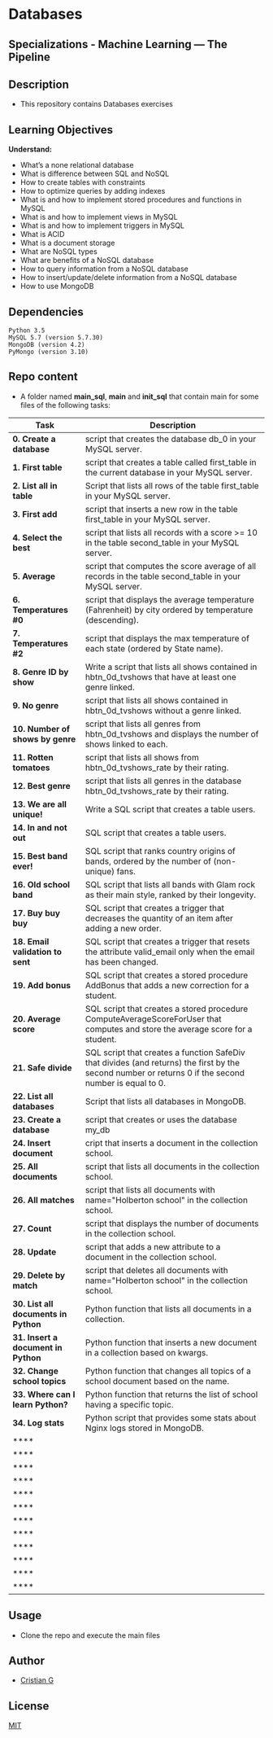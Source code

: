 # Databases

## Specializations - Machine Learning ― The Pipeline

## Description

* This repository contains Databases exercises

## Learning Objectives

**Understand:**

* What’s a none relational database
* What is difference between SQL and NoSQL
* How to create tables with constraints
* How to optimize queries by adding indexes
* What is and how to implement stored procedures and functions in MySQL
* What is and how to implement views in MySQL
* What is and how to implement triggers in MySQL
* What is ACID
* What is a document storage
* What are NoSQL types
* What are benefits of a NoSQL database
* How to query information from a NoSQL database
* How to insert/update/delete information from a NoSQL database
* How to use MongoDB


## Dependencies
```
Python 3.5
MySQL 5.7 (version 5.7.30)
MongoDB (version 4.2)
PyMongo (version 3.10)
```

## Repo content
* A folder named **main_sql**, **main** and **init_sql** that contain main for some files of the following tasks:

| Task | Description |
| --- | --- |
|**0. Create a database**| script that creates the database db_0 in your MySQL server.
|**1. First table**| script that creates a table called first_table in the current database in your MySQL server.
|**2. List all in table**| Script that lists all rows of the table first_table in your MySQL server.
|**3. First add**| script that inserts a new row in the table first_table in your MySQL server.
|**4. Select the best**|  script that lists all records with a score >= 10 in the table second_table in your MySQL server.
|**5. Average**| script that computes the score average of all records in the table second_table in your MySQL server.
|**6. Temperatures #0**| script that displays the average temperature (Fahrenheit) by city ordered by temperature (descending).
|**7. Temperatures #2**| script that displays the max temperature of each state (ordered by State name).
|**8. Genre ID by show**| Write a script that lists all shows contained in hbtn_0d_tvshows that have at least one genre linked.
|**9. No genre**| script that lists all shows contained in hbtn_0d_tvshows without a genre linked.
|**10. Number of shows by genre**| script that lists all genres from hbtn_0d_tvshows and displays the number of shows linked to each.
|**11. Rotten tomatoes**| script that lists all shows from hbtn_0d_tvshows_rate by their rating.
|**12. Best genre**| script that lists all genres in the database hbtn_0d_tvshows_rate by their rating.
|**13. We are all unique!**| Write a SQL script that creates a table users.
|**14. In and not out**| SQL script that creates a table users.
|**15. Best band ever!**| SQL script that ranks country origins of bands, ordered by the number of (non-unique) fans.
|**16. Old school band**| SQL script that lists all bands with Glam rock as their main style, ranked by their longevity.
|**17. Buy buy buy**| SQL script that creates a trigger that decreases the quantity of an item after adding a new order.
|**18. Email validation to sent**| SQL script that creates a trigger that resets the attribute valid_email only when the email has been changed.
|**19. Add bonus**| SQL script that creates a stored procedure AddBonus that adds a new correction for a student.
|**20. Average score**| SQL script that creates a stored procedure ComputeAverageScoreForUser that computes and store the average score for a student.
|**21. Safe divide**| SQL script that creates a function SafeDiv that divides (and returns) the first by the second number or returns 0 if the second number is equal to 0.
|**22. List all databases**| Script that lists all databases in MongoDB.
|**23. Create a database**| script that creates or uses the database my_db
|**24. Insert document**| cript that inserts a document in the collection school.
|**25. All documents**| script that lists all documents in the collection school.
|**26. All matches**| script that lists all documents with name="Holberton school" in the collection school.
|**27. Count**| script that displays the number of documents in the collection school.
|**28. Update**| script that adds a new attribute to a document in the collection school.
|**29. Delete by match**| script that deletes all documents with name="Holberton school" in the collection school.
|**30. List all documents in Python**| Python function that lists all documents in a collection.
|**31. Insert a document in Python**| Python function that inserts a new document in a collection based on kwargs.
|**32. Change school topics**|  Python function that changes all topics of a school document based on the name.
|**33. Where can I learn Python?**| Python function that returns the list of school having a specific topic.
|**34. Log stats**| Python script that provides some stats about Nginx logs stored in MongoDB.
|****|
|****|
|****|
|****|
|****|
|****|
|****|
|****|
|****|
|****|
|****|
|****|

## Usage
* Clone the repo and execute the main files

## Author
- [Cristian G](https://github.com/cristian-fg)

## License
[MIT](https://choosealicense.com/licenses/mit/)
